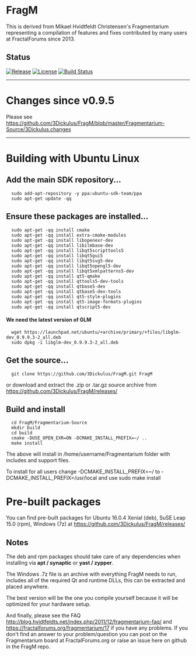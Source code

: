 
# FragM
This is derived from Mikael Hvidtfeldt Christensen's Fragmentarium representing a compilation of features and fixes contributed by many users at FractalForums since 2013.

Status
----------------------
[![Release][release-image]][releases]
[![License][license-image]][license]
[![Build Status](https://travis-ci.org/3Dickulus/FragM.svg?branch=master)](https://travis-ci.org/3Dickulus/FragM)

[release-image]: https://img.shields.io/badge/release-2.5.0-green.svg?style=flat
[releases]: https://github.com/3Dickulus/FragM/releases

[license-image]: https://img.shields.io/badge/license-GPL3-green.svg?style=flat
[license]: https://github.com/3Dickulus/FragM/blob/master/LICENSE

----------------------

# Changes since v0.9.5
Please see https://github.com/3Dickulus/FragM/blob/master/Fragmentarium-Source/3Dickulus.changes

----------------------

# Building with Ubuntu Linux


## Add the main SDK repository...

      sudo add-apt-repository -y ppa:ubuntu-sdk-team/ppa
      sudo apt-get update -qq

## Ensure these packages are installed...

      sudo apt-get -qq install cmake
      sudo apt-get -qq install extra-cmake-modules
      sudo apt-get -qq install libopenexr-dev
      sudo apt-get -qq install libilmbase-dev
      sudo apt-get -qq install libqt5scripttools5
      sudo apt-get -qq install libqt5gui5
      sudo apt-get -qq install libqt5svg5-dev
      sudo apt-get -qq install libqt5opengl5-dev
      sudo apt-get -qq install libqt5xmlpatterns5-dev
      sudo apt-get -qq install qt5-qmake
      sudo apt-get -qq install qttools5-dev-tools
      sudo apt-get -qq install qtbase5-dev
      sudo apt-get -qq install qtbase5-dev-tools
      sudo apt-get -qq install qt5-style-plugins
      sudo apt-get -qq install qt5-image-formats-plugins
      sudo apt-get -qq install qtscript5-dev
#### We need the latest version of GLM
      wget https://launchpad.net/ubuntu/+archive/primary/+files/libglm-dev_0.9.9.3-2_all.deb
      sudo dpkg -i libglm-dev_0.9.9.3-2_all.deb

## Get the source...

      git clone https://github.com/3Dickulus/FragM.git FragM
      
or download and extract the .zip or .tar.gz source archive from https://github.com/3Dickulus/FragM/releases/

## Build and install

      cd FragM/Fragmentarium-Source
      mkdir build
      cd build
      cmake -DUSE_OPEN_EXR=ON -DCMAKE_INSTALL_PREFIX=~/ ..
      make install

The above will install in /home/username/Fragmentarium folder with includes and support files.

To install for all users change -DCMAKE_INSTALL_PREFIX=~/ to -DCMAKE_INSTALL_PREFIX=/usr/local and use sudo make install

# Pre-built packages
You can find pre-built packages for Ubuntu 16.0.4 Xenial (deb), SuSE Leap 15.0 (rpm), Windows (7z) at https://github.com/3Dickulus/FragM/releases/
## Notes
The deb and rpm packages should take care of any dependencies when installing via **apt / synaptic** or **yast / zypper**.

The Windows .7z file is an archive with everything FragM needs to run, includes all of the required Qt and runtime DLLs, this can be extracted and placed anywhere.

The best version will be the one you compile yourself because it will be optimized for your hardware setup.

And finally, please see the FAQ http://blog.hvidtfeldts.net/index.php/2011/12/fragmentarium-faq/ and https://fractalforums.org/fragmentarium/17 if you have any problems.
If you don't find an answer to your problem/question you can post on the Fragmentarium board at FractalForums.org or raise an issue here on github in the FragM repo.
